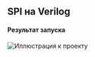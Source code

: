 ## SPI на Verilog
#### Результат запуска 
![Иллюстрация к проекту](https://github.com/vladbusov/DigitalMicroschemeProg/SPI/image.png)